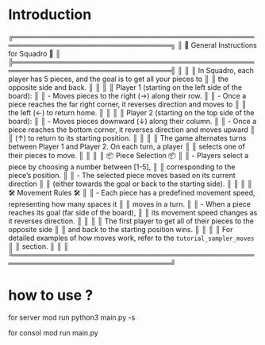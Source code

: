 # Introduction

╔══════════════════════════════════════════════════════════════════════════════════╗
║                      🎲 General Instructions for Squadro 🎲                      ║
╠══════════════════════════════════════════════════════════════════════════════════╣
║                                                                                  ║
║ In Squadro, each player has 5 pieces, and the goal is to get all your pieces to  ║
║ the opposite side and back.                                                      ║
║                                                                                  ║
║ Player 1 (starting on the left side of the board):                               ║
║ - Moves pieces to the right (→) along their row.                                 ║
║ - Once a piece reaches the far right corner, it reverses direction and moves to  ║
║   the left (←) to return home.                                                   ║
║                                                                                  ║
║ Player 2 (starting on the top side of the board):                                ║
║ - Moves pieces downward (↓) along their column.                                  ║
║ - Once a piece reaches the bottom corner, it reverses direction and moves upward ║
║   (↑) to return to its starting position.                                        ║
║                                                                                  ║
║ The game alternates turns between Player 1 and Player 2. On each turn, a player  ║
║ selects one of their pieces to move.                                             ║
║                                                                                  ║
║                          📦 Piece Selection 📦                                   ║
║ - Players select a piece by choosing a number between [1-5],                     ║
║   corresponding to the piece’s position.                                         ║
║ - The selected piece moves based on its current direction                        ║
║   (either towards the goal or back to the starting side).                        ║
║                                                                                  ║
║                         🛠 Movement Rules 🛠                                       ║
║ - Each piece has a predefined movement speed, representing how many spaces it    ║
║   moves in a turn.                                                               ║
║ - When a piece reaches its goal (far side of the board),                         ║
║   its movement speed changes as it reverses direction.                           ║
║                                                                                  ║
║ The first player to get all of their pieces to the opposite side                 ║
║ and back to the starting position wins.                                          ║
║                                                                                  ║
║ For detailed examples of how moves work, refer to the `tutorial_sampler_moves`   ║
║ section.                                                                         ║
║                                                                                  ║
╚══════════════════════════════════════════════════════════════════════════════════╝



# how to use ? 

for server mod run python3 main.py -s 

for consol mod run main.py 

